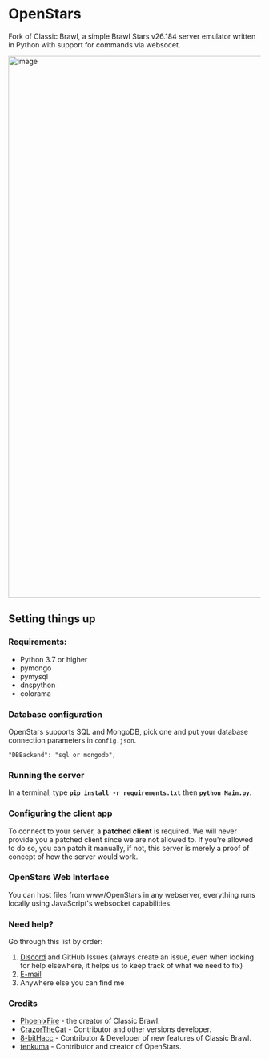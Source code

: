 # OpenStars
Fork of Classic Brawl, a simple Brawl Stars v26.184 server emulator written in Python with support for commands via websocet.

<img width="1920" height="1080" alt="image" src="https://github.com/user-attachments/assets/bc94c258-de76-4245-a722-aa8382585c32" />

## Setting things up
### Requirements:
- Python 3.7 or higher
- pymongo
- pymysql
- dnspython
- colorama

### Database configuration
OpenStars supports SQL and MongoDB, pick one and put your database connection parameters in `config.json`.
```
"DBBackend": "sql or mongodb",
```

### Running the server
In a terminal, type __`pip install -r requirements.txt`__ then __`python Main.py`__.

### Configuring the client app
To connect to your server, a **patched client** is required. We will never provide you a patched client since we are not allowed to. If you're allowed to do so, you can patch it manually, if not, this server is merely a proof of concept of how the server would work.

### OpenStars Web Interface
You can host files from www/OpenStars in any webserver, everything runs locally using JavaScript's websocket capabilities.

### Need help?
Go through this list by order:
1. [Discord](https://discord.gg/bSNvjcee) and GitHub Issues (always create an issue, even when looking for help elsewhere, it helps us to keep track of what we need to fix)
2. [E-mail](mailto:adrianvictor+openstars@disroot.org)
3. Anywhere else you can find me

### Credits
- [PhoenixFire](https://github.com/PhoenixFire6934) - the creator of Classic Brawl.
- [CrazorTheCat](https://github.com/CrazorTheCat) - Contributor and other versions developer.
- [8-bitHacc](https://github.com/8-bitHacc) - Contributor & Developer of new features of Classic Brawl.
- [tenkuma](https://adrianvictor.rf.gd) - Contributor and creator of OpenStars.